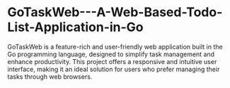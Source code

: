 # GoTaskWeb---A-Web-Based-Todo-List-Application-in-Go
GoTaskWeb is a feature-rich and user-friendly web application built in the Go programming language, designed to simplify task management and enhance productivity. This project offers a responsive and intuitive user interface, making it an ideal solution for users who prefer managing their tasks through web browsers.
